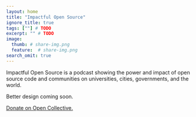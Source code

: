 ```yaml
---
layout: home
title: "Impactful Open Source"
ignore_title: true
tags: [""] # TODO
excerpt: "" # TODO
image:
  thumb: # share-img.png
  feature:  # share-img.png
search_omit: true
---
```


Impactful Open Source is a podcast showing the power and impact of open source code and communities on universities, cities, governments, and the world.

Better design coming soon.

<a href="https://opencollective.com/impactful-open-source-podcast">Donate on Open Collective.</a>

<a href="https://github.com/RichardLitt/impactfulopensource.com"><i class="fab fa-github"></i></a>